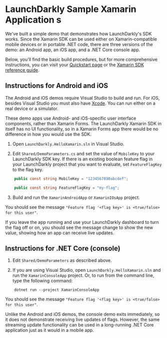 # LaunchDarkly Sample Xamarin Application s

We've built a simple demo that demonstrates how LaunchDarkly's SDK works. Since the Xamarin SDK can be used either on Xamarin-compatible mobile devices or in portable .NET code, there are three versions of the demo: an Android app, an iOS app, and a .NET Core console app.

Below, you'll find the basic build procedures, but for more comprehensive instructions, you can visit your [Quickstart page](https://app.launchdarkly.com/quickstart#/) or the [Xamarin SDK reference guide](https://docs.launchdarkly.com/sdk/client-side/xamarin).

## Instructions for Android and iOS

The Android and iOS demos require Visual Studio to build and run. For iOS, besides Visual Studio you must also have [Xcode](https://developer.apple.com/xcode/). You can run either on a real device or a simulator.

These demo apps use Android- and iOS-specific user interface components, rather than Xamarin Forms. The LaunchDarkly Xamarin SDK in itself has no UI functionality, so in a Xamarin Forms app there would be no difference in how you would use the SDK.

1. Open `LaunchDarkly.HelloXamarin.sln` in Visual Studio.

2. Edit `Shared/DemoParameters.cs` and set the value of `MobileKey` to your LaunchDarkly SDK key. If there is an existing boolean feature flag in your LaunchDarkly project that you want to evaluate, set `FeatureFlagKey` to the flag key.

```csharp
    public const string MobileKey = "1234567890abcdef";

    public const string FeatureFlagKey = "my-flag";
```

3. Build and run the `XamarinAndroidApp` or `XamarinIOsApp` project.

You should see the message `"Feature flag '<flag key>' is <true/false> for this user"`.

If you leave the app running and use your LaunchDarkly dashboard to turn the flag off or on, you should see the message change to show the new value, showing how an app can receive live updates.

## Instructions for .NET Core (console)

1. Edit `Shared/DemoParameters` as described above.

2. If you are using Visual Studio, open `LaunchDarkly.HelloXamarin.sln` and run the `XamarinConsoleApp` project. Or, to run from the command line, type the following command:

```
    dotnet run --project XamarinConsoleApp
```

You should see the message `"Feature flag '<flag key>' is <true/false> for this user"`.

Unlike the Android and iOS demos, the console demo exits immediately, so it does not demonstrate receiving live updates of flags. However, the same streaming update functionality can be used in a long-running .NET Core application just as it would in a mobile app.
